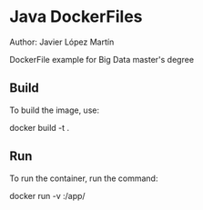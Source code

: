 # Java DockerFiles
Author: Javier López Martín

DockerFile example for Big Data master's degree

## Build
To build the image, use:

docker build -t <containername> .

## Run
To run the container, run the command:

docker run -v <path>:/app/ <containername>
